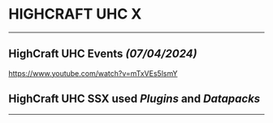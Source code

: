 # HIGHCRAFT UHC X
---
## HighCraft UHC Events *(07/04/2024)*
https://www.youtube.com/watch?v=mTxVEs5lsmY
## HighCraft UHC SSX used ***Plugins*** and ***Datapacks***
---
